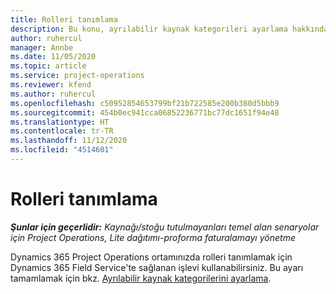 ```yaml
---
title: Rolleri tanımlama
description: Bu konu, ayrılabilir kaynak kategorileri ayarlama hakkında bilgiler için bir bağlantı sağlar.
author: ruhercul
manager: Annbe
ms.date: 11/05/2020
ms.topic: article
ms.service: project-operations
ms.reviewer: kfend
ms.author: ruhercul
ms.openlocfilehash: c50952854653799bf21b722585e200b380d5bbb9
ms.sourcegitcommit: 454b0ec941cca06852236771bc77dc1651f94e48
ms.translationtype: HT
ms.contentlocale: tr-TR
ms.lasthandoff: 11/12/2020
ms.locfileid: "4514601"
---
```

# <a name="define-roles"></a>Rolleri tanımlama

_**Şunlar için geçerlidir:** Kaynağı/stoğu tutulmayanları temel alan senaryolar için Project Operations, Lite dağıtımı-proforma faturalamayı yönetme_

Dynamics 365 Project Operations ortamınızda rolleri tanımlamak için Dynamics 365 Field Service'te sağlanan işlevi kullanabilirsiniz. Bu ayarı tamamlamak için bkz. [Ayrılabilir kaynak kategorilerini ayarlama](https://docs.microsoft.com/dynamics365/field-service/set-up-bookable-resource-categories).
